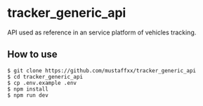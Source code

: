 # tracker_generic_api
API used as reference in an service platform of vehicles tracking.

## How to use
```console
$ git clone https://github.com/mustaffxx/tracker_generic_api
$ cd tracker_generic_api
$ cp .env.example .env
$ npm install
$ npm run dev
```